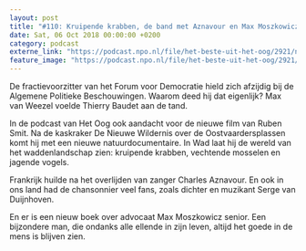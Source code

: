 ```yaml
---
layout: post
title: "#110: Kruipende krabben, de band met Aznavour en Max Moszkowicz"
date: Sat, 06 Oct 2018 00:00:00 +0200
category: podcast
externe_link: "https://podcast.npo.nl/file/het-beste-uit-het-oog/2921/nporadio1_het-beste-uit-het-oog_20181006_110-kruipende-krabben-de-band-met-aznavour-en-max-moszkowicz.mp3"
feature_image: "https://podcast.npo.nl/file/het-beste-uit-het-oog/2921/nporadio1_het-beste-uit-het-oog_20181006_110-kruipende-krabben-de-band-met-aznavour-en-max-moszkowicz.mp3"
---
```


De fractievoorzitter van het Forum voor Democratie hield zich afzijdig bij de Algemene Politieke Beschouwingen. Waarom deed hij dat eigenlijk? Max van Weezel voelde Thierry Baudet aan de tand.

In de podcast van Het Oog ook aandacht voor de nieuwe film van Ruben Smit. Na de kaskraker De Nieuwe Wildernis over de Oostvaardersplassen komt hij met een nieuwe natuurdocumentaire. In Wad laat hij de wereld van het waddenlandschap zien: kruipende krabben, vechtende mosselen en jagende vogels.

Frankrijk huilde na het overlijden van zanger Charles Aznavour. En ook in ons land had de chansonnier veel fans, zoals dichter en muzikant Serge van Duijnhoven.

En er is een nieuw boek over advocaat Max Moszkowicz senior. Een bijzondere man, die ondanks alle ellende in zijn leven, altijd het goede in de mens is blijven zien.
